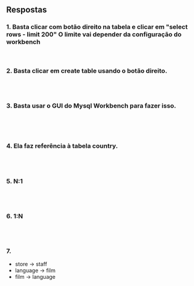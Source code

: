 ## Respostas

### 1. Basta clicar com botão direito na tabela e clicar em "select rows - limit 200" O limite vai depender da configuração do workbench <br>
<br>

### 2. Basta clicar em create table usando o botão direito.
<br>
<br>

### 3. Basta usar o GUI do Mysql Workbench para fazer isso.
~~~

~~~
<br>
<br>

### 4. Ela faz referência à tabela country.
<br>
<br>

### 5. N:1
<br>
<br>

### 6. 1:N
<br>
<br>

### 7. 
* store -> staff
* language -> film
* film -> language
